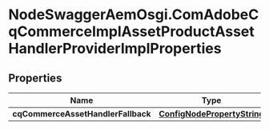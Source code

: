 # NodeSwaggerAemOsgi.ComAdobeCqCommerceImplAssetProductAssetHandlerProviderImplProperties

## Properties
Name | Type | Description | Notes
------------ | ------------- | ------------- | -------------
**cqCommerceAssetHandlerFallback** | [**ConfigNodePropertyString**](ConfigNodePropertyString.md) |  | [optional] 


